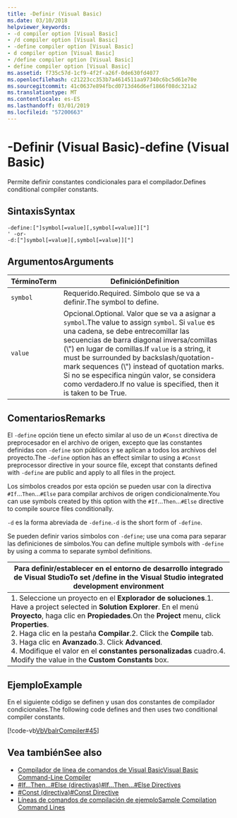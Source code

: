 ```yaml
---
title: -Definir (Visual Basic)
ms.date: 03/10/2018
helpviewer_keywords:
- -d compiler option [Visual Basic]
- /d compiler option [Visual Basic]
- -define compiler option [Visual Basic]
- d compiler option [Visual Basic]
- /define compiler option [Visual Basic]
- define compiler option [Visual Basic]
ms.assetid: f735c57d-1cf9-4f2f-a26f-0de630fd4077
ms.openlocfilehash: c21223cc353b7a4614511aa97340c6bc5d61e70e
ms.sourcegitcommit: 41c0637e894fbcd0713d46d6ef1866f08dc321a2
ms.translationtype: MT
ms.contentlocale: es-ES
ms.lasthandoff: 03/01/2019
ms.locfileid: "57200663"
---
```

# <a name="-define-visual-basic"></a><span data-ttu-id="3743f-102">-Definir (Visual Basic)</span><span class="sxs-lookup"><span data-stu-id="3743f-102">-define (Visual Basic)</span></span>
<span data-ttu-id="3743f-103">Permite definir constantes condicionales para el compilador.</span><span class="sxs-lookup"><span data-stu-id="3743f-103">Defines conditional compiler constants.</span></span>  
  
## <a name="syntax"></a><span data-ttu-id="3743f-104">Sintaxis</span><span class="sxs-lookup"><span data-stu-id="3743f-104">Syntax</span></span>  
  
```  
-define:["]symbol[=value][,symbol[=value]]["]  
' -or-  
-d:["]symbol[=value][,symbol[=value]]["]  
```  
  
## <a name="arguments"></a><span data-ttu-id="3743f-105">Argumentos</span><span class="sxs-lookup"><span data-stu-id="3743f-105">Arguments</span></span>  
  
|<span data-ttu-id="3743f-106">Término</span><span class="sxs-lookup"><span data-stu-id="3743f-106">Term</span></span>|<span data-ttu-id="3743f-107">Definición</span><span class="sxs-lookup"><span data-stu-id="3743f-107">Definition</span></span>|  
|---|---|  
|`symbol`|<span data-ttu-id="3743f-108">Requerido.</span><span class="sxs-lookup"><span data-stu-id="3743f-108">Required.</span></span> <span data-ttu-id="3743f-109">Símbolo que se va a definir.</span><span class="sxs-lookup"><span data-stu-id="3743f-109">The symbol to define.</span></span>|  
|`value`|<span data-ttu-id="3743f-110">Opcional.</span><span class="sxs-lookup"><span data-stu-id="3743f-110">Optional.</span></span> <span data-ttu-id="3743f-111">Valor que se va a asignar a `symbol`.</span><span class="sxs-lookup"><span data-stu-id="3743f-111">The value to assign `symbol`.</span></span> <span data-ttu-id="3743f-112">Si `value` es una cadena, se debe entrecomillar las secuencias de barra diagonal inversa/comillas (\\") en lugar de comillas.</span><span class="sxs-lookup"><span data-stu-id="3743f-112">If `value` is a string, it must be surrounded by backslash/quotation-mark sequences (\\") instead of quotation marks.</span></span> <span data-ttu-id="3743f-113">Si no se especifica ningún valor, se considera como verdadero.</span><span class="sxs-lookup"><span data-stu-id="3743f-113">If no value is specified, then it is taken to be True.</span></span>|  
  
## <a name="remarks"></a><span data-ttu-id="3743f-114">Comentarios</span><span class="sxs-lookup"><span data-stu-id="3743f-114">Remarks</span></span>  
 <span data-ttu-id="3743f-115">El `-define` opción tiene un efecto similar al uso de un `#Const` directiva de preprocesador en el archivo de origen, excepto que las constantes definidas con `-define` son públicos y se aplican a todos los archivos del proyecto.</span><span class="sxs-lookup"><span data-stu-id="3743f-115">The `-define` option has an effect similar to using a `#Const` preprocessor directive in your source file, except that constants defined with `-define` are public and apply to all files in the project.</span></span>  
  
 <span data-ttu-id="3743f-116">Los símbolos creados por esta opción se pueden usar con la directiva `#If`...`Then`...`#Else` para compilar archivos de origen condicionalmente.</span><span class="sxs-lookup"><span data-stu-id="3743f-116">You can use symbols created by this option with the `#If`...`Then`...`#Else` directive to compile source files conditionally.</span></span>  
  
 <span data-ttu-id="3743f-117">`-d` es la forma abreviada de `-define`.</span><span class="sxs-lookup"><span data-stu-id="3743f-117">`-d` is the short form of `-define`.</span></span>  
  
 <span data-ttu-id="3743f-118">Se pueden definir varios símbolos con `-define`; use una coma para separar las definiciones de símbolos.</span><span class="sxs-lookup"><span data-stu-id="3743f-118">You can define multiple symbols with `-define` by using a comma to separate symbol definitions.</span></span>  
  
|<span data-ttu-id="3743f-119">Para definir/establecer en el entorno de desarrollo integrado de Visual Studio</span><span class="sxs-lookup"><span data-stu-id="3743f-119">To set /define in the Visual Studio integrated development environment</span></span>|  
|---|  
|<span data-ttu-id="3743f-120">1.  Seleccione un proyecto en el **Explorador de soluciones**.</span><span class="sxs-lookup"><span data-stu-id="3743f-120">1.  Have a project selected in **Solution Explorer**.</span></span> <span data-ttu-id="3743f-121">En el menú **Proyecto**, haga clic en **Propiedades**.</span><span class="sxs-lookup"><span data-stu-id="3743f-121">On the **Project** menu, click **Properties**.</span></span> <br /><span data-ttu-id="3743f-122">2.  Haga clic en la pestaña **Compilar**.</span><span class="sxs-lookup"><span data-stu-id="3743f-122">2.  Click the **Compile** tab.</span></span><br /><span data-ttu-id="3743f-123">3.  Haga clic en **Avanzado**.</span><span class="sxs-lookup"><span data-stu-id="3743f-123">3.  Click **Advanced**.</span></span><br /><span data-ttu-id="3743f-124">4.  Modifique el valor en el **constantes personalizadas** cuadro.</span><span class="sxs-lookup"><span data-stu-id="3743f-124">4.  Modify the value in the **Custom Constants** box.</span></span>|  
  
## <a name="example"></a><span data-ttu-id="3743f-125">Ejemplo</span><span class="sxs-lookup"><span data-stu-id="3743f-125">Example</span></span>  
 <span data-ttu-id="3743f-126">En el siguiente código se definen y usan dos constantes de compilador condicionales.</span><span class="sxs-lookup"><span data-stu-id="3743f-126">The following code defines and then uses two conditional compiler constants.</span></span>  
  
 [!code-vb[VbVbalrCompiler#45](~/samples/snippets/visualbasic/VS_Snippets_VBCSharp/VbVbalrCompiler/VB/Class1.vb#45)]  
  
## <a name="see-also"></a><span data-ttu-id="3743f-127">Vea también</span><span class="sxs-lookup"><span data-stu-id="3743f-127">See also</span></span>
- [<span data-ttu-id="3743f-128">Compilador de línea de comandos de Visual Basic</span><span class="sxs-lookup"><span data-stu-id="3743f-128">Visual Basic Command-Line Compiler</span></span>](../../../visual-basic/reference/command-line-compiler/index.md)
- [<span data-ttu-id="3743f-129">#If...Then...#Else (directivas)</span><span class="sxs-lookup"><span data-stu-id="3743f-129">#If...Then...#Else Directives</span></span>](../../../visual-basic/language-reference/directives/if-then-else-directives.md)
- [<span data-ttu-id="3743f-130">#Const (directiva)</span><span class="sxs-lookup"><span data-stu-id="3743f-130">#Const Directive</span></span>](../../../visual-basic/language-reference/directives/const-directive.md)
- [<span data-ttu-id="3743f-131">Líneas de comandos de compilación de ejemplo</span><span class="sxs-lookup"><span data-stu-id="3743f-131">Sample Compilation Command Lines</span></span>](../../../visual-basic/reference/command-line-compiler/sample-compilation-command-lines.md)
